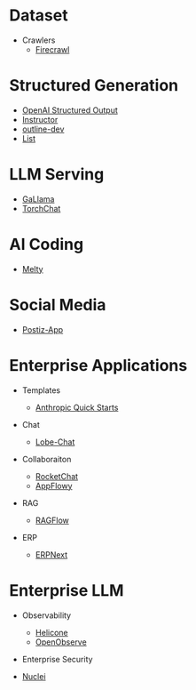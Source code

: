 

# Dataset
* Crawlers
  * [Firecrawl](https://github.com/mendableai/firecrawl)

# Structured Generation
  * [OpenAI Structured Output](https://openai.com/index/introducing-structured-outputs-in-the-api/)
  * [Instructor](https://python.useinstructor.com/)
  * [outline-dev](https://github.com/outlines-dev/outlines)
  * [List](https://www.reddit.com/r/LocalLLaMA/comments/17a4zlf/reliable_ways_to_get_structured_output_from_llms/)

# LLM Serving
  * [GaLlama](https://github.com/remichu-ai/gallama)
  * [TorchChat](https://github.com/pytorch/torchchat)

# AI Coding
  * [Melty](https://github.com/meltylabs/melty)

# Social Media
  * [Postiz-App](https://github.com/gitroomhq/postiz-app)

# Enterprise Applications
* Templates
  * [Anthropic Quick Starts](https://github.com/anthropics/anthropic-quickstarts)

* Chat
  * [Lobe-Chat](https://github.com/lobehub/lobe-chat)

* Collaboraiton
  * [RocketChat](https://github.com/RocketChat/Rocket.Chat)
  * [AppFlowy](https://github.com/AppFlowy-IO/AppFlowy)

* RAG
  * [RAGFlow](https://github.com/infiniflow/ragflow)

* ERP
  * [ERPNext](https://github.com/frappe/erpnext)

# Enterprise LLM
* Observability
  * [Helicone](https://github.com/Helicone/helicone)
  * [OpenObserve](https://github.com/openobserve/openobserve)

* Enterprise Security
* [Nuclei](https://github.com/projectdiscovery/nuclei)
